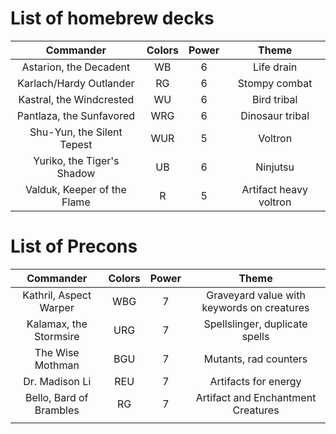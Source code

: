 # List of homebrew decks

|          Commander          | Colors | Power |         Theme          |
| :-------------------------: | :----: | :---: | :--------------------: |
|   Astarion, the Decadent    |   WB   |   6   |       Life drain       |
|   Karlach/Hardy Outlander   |   RG   |   6   |     Stompy combat      |
|  Kastral, the Windcrested   |   WU   |   6   |      Bird tribal       |
|  Pantlaza, the Sunfavored   |  WRG   |   6   |    Dinosaur tribal     |
| Shu-Yun, the Silent Tepest  |  WUR   |   5   |        Voltron         |
| Yuriko, the Tiger's Shadow  |   UB   |   6   |        Ninjutsu        |
| Valduk, Keeper of the Flame |   R    |   5   | Artifact heavy voltron |
# List of Precons

|        Commander        | Colors | Power |                   Theme                    |
| :---------------------: | :----: | :---: | :----------------------------------------: |
| Kathril, Aspect Warper  |  WBG   |   7   | Graveyard value with keywords on creatures |
| Kalamax, the Stormsire  |  URG   |   7   |       Spellslinger, duplicate spells       |
|    The Wise Mothman     |  BGU   |   7   |           Mutants, rad counters            |
|     Dr. Madison Li      |  REU   |   7   |            Artifacts for energy            |
| Bello, Bard of Brambles |   RG   |   7   |     Artifact and Enchantment Creatures     |
|                         |        |       |                                            |
